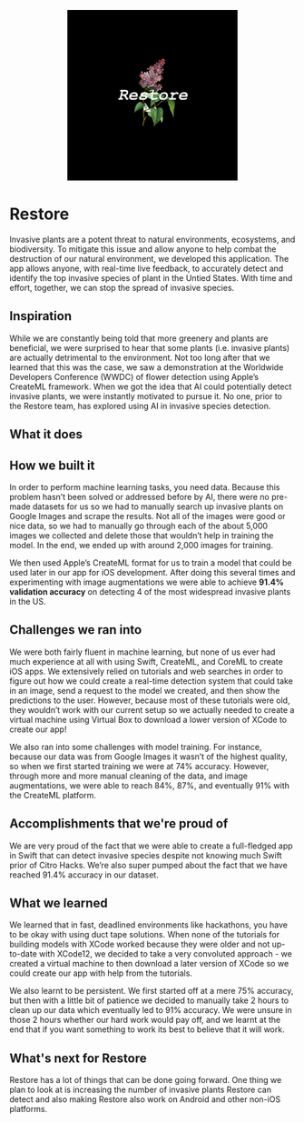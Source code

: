 <p align="center">
    <img src="https://raw.githubusercontent.com/anish-lakkapragada/Restore/main/logo.jpg" 
    width = 300 height = 300>
</p>

# Restore

Invasive plants are a potent threat to natural environments, ecosystems, and biodiversity. To mitigate this issue and allow anyone to help combat the destruction of our natural environment, we developed this application. The app allows anyone, with real-time live feedback, to accurately detect and identify the top invasive species of plant in the Untied States. With time and effort, together, we can stop the spread of invasive species.

## Inspiration

While we are constantly being told that more greenery and plants are beneficial, we were surprised to hear that some plants (i.e. invasive plants) are actually detrimental to the environment. Not too long after that we learned that this was the case, we saw a demonstration at the Worldwide Developers Conference (WWDC) of flower detection using Apple’s CreateML framework. When we got the idea that AI could potentially detect invasive plants, we were instantly motivated to pursue it. No one, prior to the Restore team, has explored using AI in invasive species detection.

## What it does

## How we built it

In order to perform machine learning tasks, you need data. Because this problem hasn’t been solved or addressed before by AI, there were no pre-made datasets for us so we had to manually search up invasive plants on Google Images and scrape the results. Not all of the images were good or nice data, so we had to manually go through each of the about 5,000 images we collected and delete those that wouldn’t help in training the model. In the end, we ended up with around 2,000 images for training. 

We then used Apple’s CreateML format for us to train a model that could be used later in our app for iOS development. After doing this several times and experimenting with image augmentations we were able to achieve **91.4% validation accuracy** on detecting 4 of the most widespread invasive plants in the US. 

## Challenges we ran into

We were both fairly fluent in machine learning, but none of us ever had much experience at all with using Swift, CreateML, and CoreML to create iOS apps. We extensively relied on tutorials and web searches in order to figure out how we could create a real-time detection system that could take in an image, send a request to the model we created, and then show the predictions to the user. However, because most of these tutorials were old, they wouldn’t work with our current setup so we actually needed to create a virtual machine using Virtual Box to download a lower version of XCode to create our app!

We also ran into some challenges with model training. For instance, because our data was from Google Images it wasn’t of the highest quality, so when we first started training we were at 74% accuracy. However, through more and more manual cleaning of the data, and image augmentations, we were able to reach 84%, 87%, and eventually 91% with the CreateML platform. 

## Accomplishments that we're proud of

We are very proud of the fact that we were able to create a full-fledged app in Swift that can detect invasive species despite not knowing much Swift prior of Citro Hacks. We’re also super pumped about the fact that we have reached 91.4% accuracy in our dataset. 

## What we learned

We learned that in fast, deadlined environments like hackathons, you have to be okay with using duct tape solutions. When none of the tutorials for building models with XCode worked because they were older and not up-to-date with XCode12, we decided to take a very convoluted approach - we created a virtual machine to then download a later version of XCode so we could create our app with help from the tutorials. 

We also learnt to be persistent. We first started off at a mere 75% accuracy, but then with a little bit of patience we decided to manually take 2 hours to clean up our data which eventually led to 91% accuracy. We were unsure in those 2 hours whether our hard work would pay off, and we learnt at the end that if you want something to work its best to believe that it will work. 

## What's next for Restore

Restore has a lot of things that can be done going forward. One thing we plan to look at is increasing the number of invasive plants Restore can detect and also making Restore also work on Android and other non-iOS platforms. 




